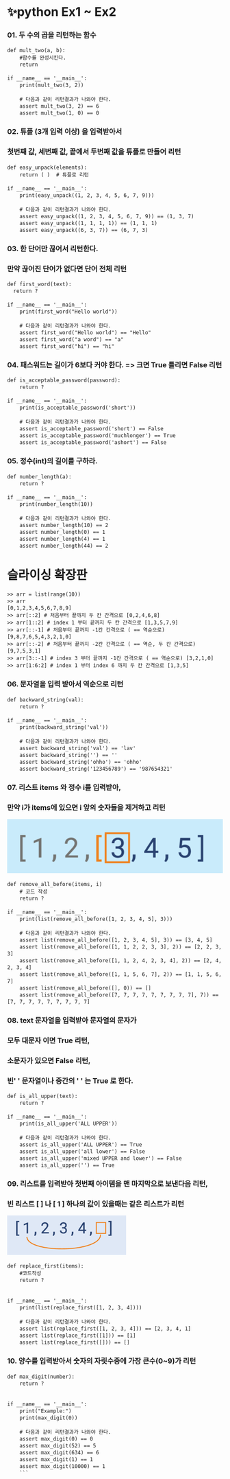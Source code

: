 # ✨python Ex1 ~ Ex2
### 01.  두 수의 곱을 리턴하는 함수
```
def mult_two(a, b):
    #함수를 완성시킨다.
    return

if __name__ == '__main__':
    print(mult_two(3, 2))
    
    # 다음과 같이 리턴결과가 나와야 한다.
    assert mult_two(3, 2) == 6
    assert mult_two(1, 0) == 0
```

### 02. 튜플 (3개 입력 이상) 을 입력받아서 
### 첫번째 값, 세번째 값, 끝에서 두번째 값을 튜플로 만들어 리턴
```
def easy_unpack(elements):
    return ( )  # 튜플로 리턴

if __name__ == '__main__':
    print(easy_unpack((1, 2, 3, 4, 5, 6, 7, 9)))

    # 다음과 같이 리턴결과가 나와야 한다.
    assert easy_unpack((1, 2, 3, 4, 5, 6, 7, 9)) == (1, 3, 7)
    assert easy_unpack((1, 1, 1, 1)) == (1, 1, 1)
    assert easy_unpack((6, 3, 7)) == (6, 7, 3)
```

### 03.  한 단어만 끊어서 리턴한다. 
### 만약 끊어진 단어가 없다면 단어 전체 리턴
```
def first_word(text):
  return ?

if __name__ == '__main__':
    print(first_word("Hello world"))
    
    # 다음과 같이 리턴결과가 나와야 한다.
    assert first_word("Hello world") == "Hello"
    assert first_word("a word") == "a"
    assert first_word("hi") == "hi"
```

### 04. 패스워드는 길이가 6보다 커야 한다. => 크면 True 틀리면 False 리턴
```
def is_acceptable_password(password):
    return ?
    
if __name__ == '__main__':
    print(is_acceptable_password('short'))

    # 다음과 같이 리턴결과가 나와야 한다.
    assert is_acceptable_password('short') == False
    assert is_acceptable_password('muchlonger') == True
    assert is_acceptable_password('ashort') == False
```

### 05. 정수(int)의 길이를 구하라.
```
def number_length(a):
    return ?

if __name__ == '__main__':
    print(number_length(10))

    # 다음과 같이 리턴결과가 나와야 한다.
    assert number_length(10) == 2
    assert number_length(0) == 1
    assert number_length(4) == 1
    assert number_length(44) == 2
```
# 슬라이싱 확장판
```
>> arr = list(range(10)) 
>> arr 
[0,1,2,3,4,5,6,7,8,9] 
>> arr[::2] # 처음부터 끝까지 두 칸 간격으로 [0,2,4,6,8] 
>> arr[1::2] # index 1 부터 끝까지 두 칸 간격으로 [1,3,5,7,9] 
>> arr[::-1] # 처음부터 끝까지 -1칸 간격으로 ( == 역순으로) [9,8,7,6,5,4,3,2,1,0] 
>> arr[::-2] # 처음부터 끝까지 -2칸 간격으로 ( == 역순, 두 칸 간격으로) [9,7,5,3,1] 
>> arr[3::-1] # index 3 부터 끝까지 -1칸 간격으로 ( == 역순으로) [3,2,1,0] 
>> arr[1:6:2] # index 1 부터 index 6 까지 두 칸 간격으로 [1,3,5]
```

### 06. 문자열을 입력 받아서 역순으로 리턴
```
def backward_string(val):
    return ?

if __name__ == '__main__':
    print(backward_string('val'))

    # 다음과 같이 리턴결과가 나와야 한다.
    assert backward_string('val') == 'lav'
    assert backward_string('') == ''
    assert backward_string('ohho') == 'ohho'
    assert backward_string('123456789') == '987654321'
```
### 07. 리스트 items 와  정수 i를 입력받아,
### 만약 i가 items에 있으면 i 앞의 숫자들을 제거하고 리턴
![Alt text](/img/image1.png)
```
def remove_all_before(items, i) 
    # 코드 작성
    return ? 

if __name__ == '__main__':
    print(list(remove_all_before([1, 2, 3, 4, 5], 3)))
    
    # 다음과 같이 리턴결과가 나와야 한다.
    assert list(remove_all_before([1, 2, 3, 4, 5], 3)) == [3, 4, 5]
    assert list(remove_all_before([1, 1, 2, 2, 3, 3], 2)) == [2, 2, 3, 3]
    assert list(remove_all_before([1, 1, 2, 4, 2, 3, 4], 2)) == [2, 4, 2, 3, 4]
    assert list(remove_all_before([1, 1, 5, 6, 7], 2)) == [1, 1, 5, 6, 7]
    assert list(remove_all_before([], 0)) == []
    assert list(remove_all_before([7, 7, 7, 7, 7, 7, 7, 7, 7], 7)) == [7, 7, 7, 7, 7, 7, 7, 7, 7]
```

### 08. text 문자열을 입력받아 문자열의 문자가
### 모두 대문자 이면 True 리턴,
### 소문자가 있으면 False 리턴, 
### 빈'  ' 문자열이나 중간의 '  ' 는  True 로 한다.
```
def is_all_upper(text):
    return ?
    
if __name__ == '__main__':
    print(is_all_upper('ALL UPPER'))

    # 다음과 같이 리턴결과가 나와야 한다.
    assert is_all_upper('ALL UPPER') == True
    assert is_all_upper('all lower') == False
    assert is_all_upper('mixed UPPER and lower') == False
    assert is_all_upper('') == True
```

### 09.  리스트를 입력받아 첫번째 아이템을 맨 마지막으로 보낸다음 리턴,
### 빈 리스트 [ ] 나  [ 1 ] 하나의 값이 있을때는 같은 리스트가 리턴
![Alt text](/img/image2.png)
```
def replace_first(items):
    #코드작성      
    return ?
   

if __name__ == '__main__':
    print(list(replace_first([1, 2, 3, 4])))

    # 다음과 같이 리턴결과가 나와야 한다.
    assert list(replace_first([1, 2, 3, 4])) == [2, 3, 4, 1]
    assert list(replace_first([1])) == [1]
    assert list(replace_first([])) == []
```

### 10. 양수를 입력받아서 숫자의 자릿수중에 가장 큰수(0~9)가 리턴
```
def max_digit(number):
    return ?


if __name__ == '__main__':
    print("Example:")
    print(max_digit(0))

    # 다음과 같이 리턴결과가 나와야 한다.
    assert max_digit(0) == 0
    assert max_digit(52) == 5
    assert max_digit(634) == 6
    assert max_digit(1) == 1
    assert max_digit(10000) == 1
    ```
